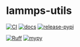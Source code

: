 # lammps-utils

<!-- badges -->
[![CI](https://github.com/yu9824/lammps-utils/actions/workflows/CI.yml/badge.svg)](https://github.com/yu9824/lammps-utils/actions/workflows/CI.yml)
[![docs](https://github.com/yu9824/lammps-utils/actions/workflows/docs.yml/badge.svg)](https://github.com/yu9824/lammps-utils/actions/workflows/docs.yml)
[![release-pypi](https://github.com/yu9824/lammps-utils/actions/workflows/release-pypi.yml/badge.svg)](https://github.com/yu9824/lammps-utils/actions/workflows/release-pypi.yml)

<!--
[![python_badge](https://img.shields.io/pypi/pyversions/lammps-utils)](https://pypi.org/project/lammps-utils/)
[![license_badge](https://img.shields.io/pypi/l/lammps-utils)](https://pypi.org/project/lammps-utils/)
[![PyPI version](https://badge.fury.io/py/lammps-utils.svg)](https://pypi.org/project/lammps-utils/)
[![Downloads](https://static.pepy.tech/badge/lammps-utils)](https://pepy.tech/project/lammps-utils)

[![Conda Version](https://img.shields.io/conda/vn/conda-forge/lammps-utils.svg)](https://anaconda.org/conda-forge/lammps-utils)
[![Conda Platforms](https://img.shields.io/conda/pn/conda-forge/lammps-utils.svg)](https://anaconda.org/conda-forge/lammps-utils)
-->

[![Ruff](https://img.shields.io/endpoint?url=https://raw.githubusercontent.com/astral-sh/ruff/main/assets/badge/v2.json)](https://github.com/astral-sh/ruff)
[![mypy](https://www.mypy-lang.org/static/mypy_badge.svg)](https://github.com/python/mypy)
<!-- /badges -->
